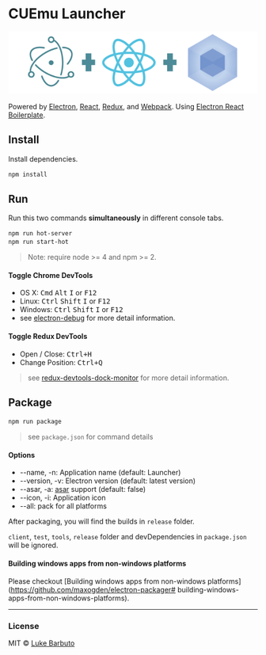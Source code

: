 # CUEmu Launcher

![](erb-logo.png)

Powered by
[Electron](http://electron.atom.io/),
[React](https://facebook.github.io/react/),
[Redux](https://github.com/rackt/redux), and
[Webpack](http://webpack.github.io/docs/).
Using
[Electron React Boilerplate](
https://github.com/chentsulin/electron-react-boilerplate).

## Install

Install dependencies.

```bash
npm install
```

## Run

Run this two commands __simultaneously__ in different console tabs.

```bash
npm run hot-server
npm run start-hot
```

> Note: require node >= 4 and npm >= 2.

#### Toggle Chrome DevTools

- OS X: <kbd>Cmd</kbd> <kbd>Alt</kbd> <kbd>I</kbd> or <kbd>F12</kbd>
- Linux: <kbd>Ctrl</kbd> <kbd>Shift</kbd> <kbd>I</kbd> or <kbd>F12</kbd>
- Windows: <kbd>Ctrl</kbd> <kbd>Shift</kbd> <kbd>I</kbd> or <kbd>F12</kbd>
- see [electron-debug](https://github.com/sindresorhus/electron-debug)
  for more detail information.

#### Toggle Redux DevTools

- Open / Close: <kbd>Ctrl+H</kbd>
- Change Position: <kbd>Ctrl+Q</kbd>

> see [redux-devtools-dock-monitor](
  https://github.com/gaearon/redux-devtools-dock-monitor)
  for more detail information.

## Package

```bash
npm run package
```

> see `package.json` for command details

#### Options

- --name, -n: Application name (default: Launcher)
- --version, -v: Electron version (default: latest version)
- --asar, -a: [asar](https://github.com/atom/asar) support (default:
  false)
- --icon, -i: Application icon
- --all: pack for all platforms

After packaging, you will find the builds in `release` folder.

`client`, `test`, `tools`, `release` folder and devDependencies in
`package.json` will be ignored.

#### Building windows apps from non-windows platforms

Please checkout [Building windows apps from non-windows
platforms](https://github.com/maxogden/electron-packager#
building-windows-apps-from-non-windows-platforms).

---

### License

MIT © [Luke Barbuto](https://github.com/lexun)
